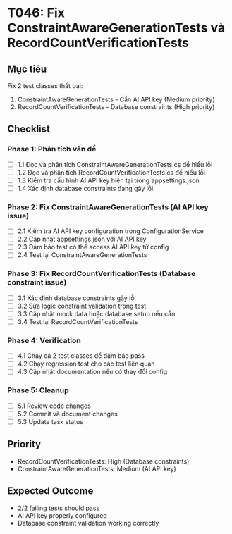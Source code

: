 # T046: Fix ConstraintAwareGenerationTests và RecordCountVerificationTests

## Mục tiêu
Fix 2 test classes thất bại:
1. ConstraintAwareGenerationTests - Cần AI API key (Medium priority)
2. RecordCountVerificationTests - Database constraints (High priority)

## Checklist

### Phase 1: Phân tích vấn đề
- [ ] 1.1 Đọc và phân tích ConstraintAwareGenerationTests.cs để hiểu lỗi
- [ ] 1.2 Đọc và phân tích RecordCountVerificationTests.cs để hiểu lỗi
- [ ] 1.3 Kiểm tra cấu hình AI API key hiện tại trong appsettings.json
- [ ] 1.4 Xác định database constraints đang gây lỗi

### Phase 2: Fix ConstraintAwareGenerationTests (AI API key issue)
- [ ] 2.1 Kiểm tra AI API key configuration trong ConfigurationService
- [ ] 2.2 Cập nhật appsettings.json với AI API key
- [ ] 2.3 Đảm bảo test có thể access AI API key từ config
- [ ] 2.4 Test lại ConstraintAwareGenerationTests

### Phase 3: Fix RecordCountVerificationTests (Database constraint issue)
- [ ] 3.1 Xác định database constraints gây lỗi
- [ ] 3.2 Sửa logic constraint validation trong test
- [ ] 3.3 Cập nhật mock data hoặc database setup nếu cần
- [ ] 3.4 Test lại RecordCountVerificationTests

### Phase 4: Verification
- [ ] 4.1 Chạy cả 2 test classes để đảm bảo pass
- [ ] 4.2 Chạy regression test cho các test liên quan
- [ ] 4.3 Cập nhật documentation nếu có thay đổi config

### Phase 5: Cleanup
- [ ] 5.1 Review code changes
- [ ] 5.2 Commit và document changes
- [ ] 5.3 Update task status

## Priority
- RecordCountVerificationTests: High (Database constraints)
- ConstraintAwareGenerationTests: Medium (AI API key)

## Expected Outcome
- 2/2 failing tests should pass
- AI API key properly configured
- Database constraint validation working correctly 
